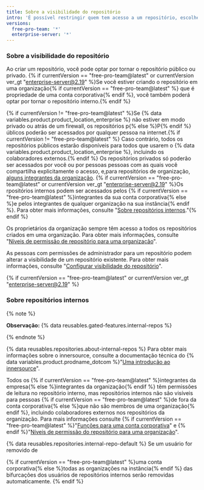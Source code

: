 ```yaml
---
title: Sobre a visibilidade do repositório
intro: 'É possível restringir quem tem acesso a um repositório, escolhendo a visibilidade de um repositório: {% if currentVersion == "free-pro-team@latest" or currentVersion ver_gt "enterprise-server@2.19" %} público, interno ou privado{% else %} público ou privado{% endif %}.'
versions:
  free-pro-team: '*'
  enterprise-server: '*'
---
```


### Sobre a visibilidade do repositório

Ao criar um repositório, você pode optar por tornar o repositório público ou privado. {% if currentVersion == "free-pro-team@latest" or currentVersion ver_gt "enterprise-server@2.19" %}Se você estiver criando o repositório em uma organização{% if currentVersion == "free-pro-team@latest" %} que é propriedade de uma conta corporativa{% endif %}, você também poderá optar por tornar o repositório interno.{% endif %}

{% if currentVersion != "free-pro-team@latest" %}Se {% data variables.product.product_location_enterprise %} não estiver em modo privado ou atrás de um firewall, os repositórios p{% else %}P{% endif %}úblicos poderão ser acessados por qualquer pessoa na internet.{% if currentVersion != "free-pro-team@latest" %} Caso contrário, todos os repositórios públicos estarão disponíveis para todos que usarem o {% data variables.product.product_location_enterprise %}, incluindo os colaboradores externos.{% endif %} Os repositórios privados só poderão ser acessados por você ou por pessoas pessoas com as quais você compartilha explicitamente o acesso, e,para repositórios de organização, [alguns integrantes da organização](/github/setting-up-and-managing-organizations-and-teams/repository-permission-levels-for-an-organization). {% if currentVersion == "free-pro-team@latest" or currentVersion ver_gt "enterprise-server@2.19" %}Os rpositórios internos podem ser acessados pelos {% if currentVersion == "free-pro-team@latest" %}integrantes da sua conta corporativa{% else %}e pelos integrantes de qualquer organização na sua instância{% endif %}. Para obter mais informações, consulte "[Sobre repositórios internos](#about-internal-repositories)."{% endif %}

Os proprietários da organização sempre têm acesso a todos os repositórios criados em uma organização. Para obter mais informações, consulte "[Níveis de permissão de repositório para uma organização](/github/setting-up-and-managing-organizations-and-teams/repository-permission-levels-for-an-organization)".

As pessoas com permissões de administrador para um repositório podem alterar a visibilidade de um repositório existente. Para obter mais informações, consulte "[Configurar visibilidade do repositório](/github/administering-a-repository/setting-repository-visibility)".

{% if currentVersion == "free-pro-team@latest" or currentVersion ver_gt "enterprise-server@2.19" %}
### Sobre repositórios internos

{% note %}

**Observação:** {% data reusables.gated-features.internal-repos %}

{% endnote %}

{% data reusables.repositories.about-internal-repos %} Para obter mais informações sobre o innersource, consulte a documentação técnica do {% data variables.product.prodname_dotcom %}"[Uma introdução ao innersource](https://resources.github.com/whitepapers/introduction-to-innersource/)".

Todos os {% if currentVersion == "free-pro-team@latest" %}integrantes da empresa{% else %}integrantes da organização{% endif %} têm permissões de leitura no repositório interno, mas repositórios internos não são visíveis para pessoas {% if currentVersion == "free-pro-team@latest" %}de fora da conta corporativa{% else %}que não são membros de uma organização{% endif %}, incluindo colaboradores externos nos repositórios da organização. Para mais informações consulte {% if currentVersion == "free-pro-team@latest" %}"[Funções para uma conta corporativa](/articles/roles-for-an-enterprise-account#enterprise-members)" e {% endif %}"[Níveis de permissão do repositório para uma organização](/articles/repository-permission-levels-for-an-organization)".

{% data reusables.repositories.internal-repo-default %}
Se um usuário for removido de

{% if currentVersion == "free-pro-team@latest" %}uma conta corporativa{% else %}todas as organizações na instância{% endif %} das bifurcações dos usuários de repositórios internos serão removidas automaticamente.
{% endif %}
